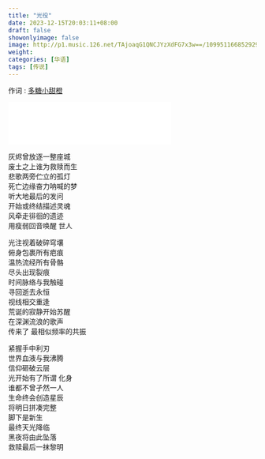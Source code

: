 ```yaml
---
title: "光役"
date: 2023-12-15T20:03:11+08:00
draft: false
showonlyimage: false
image: http://p1.music.126.net/TAjoaqG1QNCJYzXdFG7x3w==/109951166852929543.jpg
weight: 
categories: [华语]
tags: [传说]
---
```

作词 : [多糖小甜橙](https://music.163.com/#/song?id=1907058895&userid=29382116)
<!--more-->

<iframe frameborder="no" border="0" marginwidth="0" marginheight="0" width=330 height=86 src="//music.163.com/outchain/player?type=2&id=1907058895&auto=0&height=66"></iframe>


灰烬曾放逐一整座城  
废土之上谁为救赎而生  
悲歌两旁伫立的孤灯  
死亡边缘奋力呐喊的梦  
听大地最后的发问  
开始或终结描述灵魂  
风牵走徘徊的遗迹  
用瘦弱回音唤醒 世人  

光注视着破碎穹壤  
俯身包裹所有疤痕  
温热流经所有骨骼  
尽头出现裂痕  
时间脉络与我触碰  
寻回逝去永恒  
视线相交重逢  
荒诞的寂静开始苏醒  
在深渊流浪的歌声  
传来了 最相似频率的共振  

紧握手中利刃  
世界血液与我沸腾  
信仰砸破云层  
光开始有了所谓 化身  
谁都不曾孑然一人  
生命终会创造星辰  
将明日拼凑完整  
脚下是新生  
最终天光降临  
黑夜将由此坠落  
救赎最后一抹黎明  
